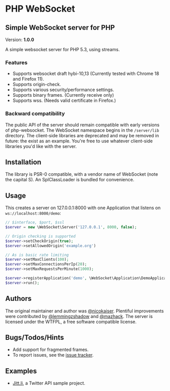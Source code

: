 <!-- vim: set tw=79 sw=4 ts=4 et ft=markdown : -->
# PHP WebSocket
## Simple WebSocket server for PHP

Version: **1.0.0**

A simple websocket server for PHP 5.3, using streams.

### Features

- Supports websocket draft hybi-10,13 (Currently tested with Chrome 18 and
  Firefox 11).
- Supports origin-check.
- Supports various security/performance settings.
- Supports binary frames. (Currently receive only)
- Supports wss. (Needs valid certificate in Firefox.)


### Backward compatibility

The public API of the server should remain compatible with early versions of
php-websocket. The WebSocket namespace begins in the `/server/lib` directory.
The client-side libraries are deprecated and may be removed in future: the
exist as an example. You're free to use whatever client-side libraries you'd
like with the server.

## Installation

The library is PSR-0 compatible, with a vendor name of WebSocket (note the
capital S). An SplClassLoader is bundled for convenience.

## Usage

This creates a server on 127.0.0.1:8000 with one Application that listens on
`ws://localhost:8000/demo`:

```php
// $interface, $port, $ssl
$server = new \WebSocket\Server('127.0.0.1', 8000, false);

// Origin checking is supported
$server->setCheckOrigin(true);
$server->setAllowedOrigin('example.org')

// As is basic rate limiting
$server->setMaxClients(100);
$server->setMaxConnectionsPerIp(20);
$server->setMaxRequestsPerMinute(1000);

$server->registerApplication('demo', \WebSocket\Application\DemoApplication::getInstance());
$server->run();
```
## Authors

The original maintainer and author was
[@nicokaiser](https://github.com/nicokaiser). Plentiful improvements were
contributed by [@lemmingzshadow](https://github.com/lemmingzshadow) and
[@mazhack](https://github.com/mazhack). The server is licensed under the WTFPL,
a free software compatible license.

## Bugs/Todos/Hints

- Add support for fragmented frames.
- To report issues, see the [issue tracker](https://github.com/varspool/php-websocket/issues).

## Examples

- [Jitt.li](http://jitt.li), a Twitter API sample project.
